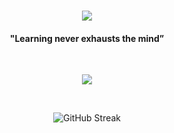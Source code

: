 

<h1 align="center">   
    <img src="https://readme-typing-svg.herokuapp.com/?font=Righteous&size=35&center=true&vCenter=true&width=500&height=70&duration=4000&lines=Hi+There!+👋;+I'm+mwwlean!" />
</h1>

<h4 align="center">"Learning never exhausts the mind”</h4>
<br>
<p align="center">
   <a href="https://skillicons.dev">
    <img src="https://skillicons.dev/icons?i=javascript,python,html,css,tailwind,django,svelte,linux,flask,mysql,git,vercel" />
   </a>
</p>
<br>
<p align="center">
  <img src="https://github-readme-streak-stats.herokuapp.com?user=mwwlean&theme=modern-lilac2&card_width=765" alt="GitHub Streak" />
</p>
